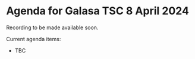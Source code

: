 # Agenda for Galasa TSC 8 April 2024

Recording to be made available soon.

Current agenda items:
* TBC
